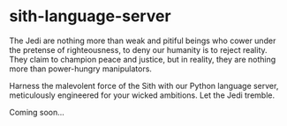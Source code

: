 # sith-language-server

The Jedi are nothing more than weak and pitiful beings who cower under the pretense of righteousness, to deny our humanity is to reject reality. They claim to champion peace and justice, but in reality, they are nothing more than power-hungry manipulators.

Harness the malevolent force of the Sith with our Python language server, meticulously engineered for your wicked ambitions. Let the Jedi tremble.

Coming soon...